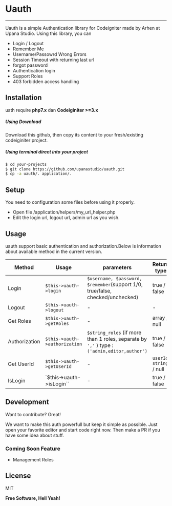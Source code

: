 # Uauth
---------------------------------------------------------
Uauth is a simple Authentication library for Codeigniter made by Arhen at Upana Studio.
Using this library, you can

  - Login / Logout
  - Remember Me
  - Username/Passowrd Wrong Errors
  - Session Timeout with returning last url
  - forgot password
  - Authentication login
  - Support Roles
  - 403 forbidden access handling

## Installation

uath require **php7.x** dan **Codeiginiter >=3.x**
##### Using Download 
Download this github, then copy its content to your fresh/existing codeiginiter project.
##### Using terminal direct into your project


```sh
$ cd your-projects
$ git clone https://github.com/upanastudio/uauth.git
$ cp -a uauth/. application/.
```

## Setup

You need to configuration some files before using it properly.
* Open file /application/helpers/my_url_helper.php
* Edit the login url, logout url, admin url as you wish.

## Usage 
uauth support basic authentication and authorization.Below is information about available method in the current version.

| Method | Usage | parameters | Return type
| ------ | ------ | ------ | ------ |
| Login | `$this->uauth->login` | `$username, $password, $remember`(support 1/0, true/false, checked/unchecked) | true / false
| Logout | `$this->uauth->logout` | - | -
| Get Roles | `$this->uauth->getRoles` | - | array / null
| Authorization | `$this->uauth->authorization` | `$string_roles` (if more than 1 roles, separate by  `','` ) type : ``('admin,editor,author')`` | true / false
| Get UserId | `$this->uauth->getUserId` | - | `userId string` / null
| IsLogin | `$this->uauth->isLogin`` | - | true / false


## Development

Want to contribute? Great!

We want to make this auth powerfull but keep it simple as possible. Just open your favorite editor and start code right now. Then make a PR if you have some idea about stuff.

### Coming Soon Feature
* Management Roles

License
----

MIT


**Free Software, Hell Yeah!**

[//]: # (These are reference links used in the body of this note and get stripped out when the markdown processor does its job. There is no need to format nicely because it shouldn't be seen. Thanks SO - http://stackoverflow.com/questions/4823468/store-comments-in-markdown-syntax)
